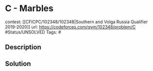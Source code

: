 # C - Marbles

contest: [[CFICPC/102348/102348|Southern and Volga Russia Qualifier 2019-2020]]
url: https://codeforces.com/gym/102348/problem/C
#Status/UNSOLVED
Tags: #

## Description

## Solution

